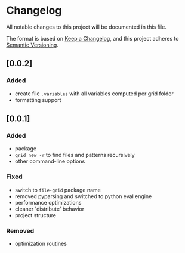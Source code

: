 # Changelog
All notable changes to this project will be documented in this file.

The format is based on [Keep a Changelog](https://keepachangelog.com/en/1.0.0/),
and this project adheres to [Semantic Versioning](https://semver.org/spec/v2.0.0.html).

## [0.0.2]

### Added
- create file `.variables` with all variables computed per grid folder
- formatting support


## [0.0.1]

### Added
- package
- `grid new -r` to find files and patterns recursively
- other command-line options

### Fixed
- switch to `file-grid` package name
- removed pyparsing and switched to python eval engine
- performance optimizations
- cleaner 'distribute' behavior
- project structure

### Removed
- optimization routines
